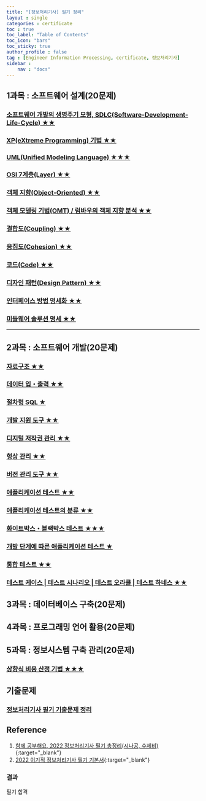 ```yaml
---
title: "[정보처리기사] 필기 정리"
layout : single
categories : certificate
toc : true
toc_label: "Table of Contents"
toc_icon: "bars"
toc_sticky: true
author_profile : false
tag : [Engineer Information Processing, certificate, 정보처리기사]
sidebar :
    nav : "docs"
---
```


## 1과목 : 소프트웨어 설계(20문제)
### [소프트웨어 개발의 생명주기 모형, SDLC(Software-Development-Life-Cycle) ★★](/certificate/SDLC(Software-Development-Life-Cycle))
### [XP(eXtreme Programming) 기법 ★★](/certificate/XP(eXtreme-Programming))
### [UML(Unified Modeling Language) ★★★](/certificate/UML(Unified-Modeling-Language))
### [OSI 7계층(Layer) ★★](/certificate/OSI-7Layer)
### [객체 지향(Object-Oriented) ★★](/certificate/Object-Oriented)
### [객체 모델링 기법(OMT) / 럼바우의 객체 지향 분석 ★★](/certificate/OMT(Object-Modeling-Technique))
### [결합도(Coupling) ★★](/certificate/Coupling)
### [응집도(Cohesion) ★★](/certificate/Cohesion)
### [코드(Code) ★★](/certificate/Code)
### [디자인 패턴(Design Pattern) ★★](/certificate/Design-Pattern)
### [인터페이스 방법 명세화 ★★](/certificate/Interface-Method-Specification)
### [미들웨어 솔루션 명세 ★★](/certificate/Middleware)

---

## 2과목 : 소프트웨어 개발(20문제)
### [자료구조 ★★](/certificate/structure) 
### [데이터 입・출력 ★★](/certificate/data-input-output) 
### [절차형 SQL ★](/certificate/procedural-sql)
### [개발 지원 도구 ★★](/certificate/development-support-tool)
### [디지털 저작권 관리 ★★](/certificate/digital-rights-management)
### [형상 관리 ★★](/certificate/configuration-management)
### [버전 관리 도구 ★★](/certificate/version-managing-tool)
### [애플리케이션 테스트 ★★](/certificate/application-test)
### [애플리케이션 테스트의 분류 ★★](/certificate/application-test2)
### [화이트박스・블랙박스 테스트  ★★★](/certificate/white-black-box-test)
### [개발 단계에 따른 애플리케이션 테스트 ★](/certificate/application-test3)
### [통합 테스트 ★★](/certificate/integration-test)
### [테스트 케이스 | 테스트 시나리오 | 테스트 오라클 | 테스트 하네스 ★★](/certificate/application-test4)


## 3과목 : 데이터베이스 구축(20문제)


## 4과목 : 프로그래밍 언어 활용(20문제)


## 5과목 : 정보시스템 구축 관리(20문제)
### [상향식 비용 산정 기법 ★★★](/certificate/cost-calculation-technique)


## 기출문제
### [정보처리기사 필기 기출문제 정리](/certificate/previous-question)


## Reference
1. [함께 공부해요, 2022 정보처리기사 필기 총정리(시나공, 수제비)](https://m.blog.naver.com/wook2124/222102990691){:target="_blank"}
2. [2022 이기적 정보처리기사 필기 기본서](https://www.youngjin.com/book/book_detail.asp?prod_cd=9788931465303&seq=6958&cate_cd=3&child_cate_cd=139&goPage=1&orderByCd=1&searchType=Y&keyword1=%C1%A4%BA%B8%C3%B3%B8%AE%B1%E2%BB%E7%20%C7%CA%B1%E2){:target="_blank"}

### 결과
필기 합격
